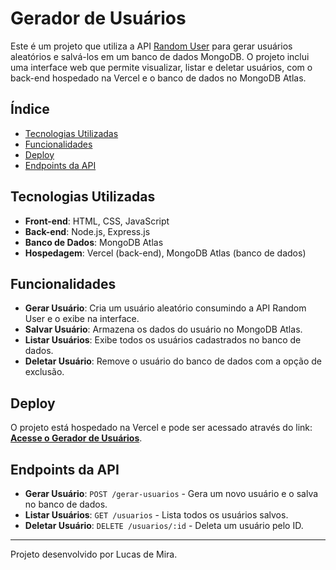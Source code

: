 # Gerador de Usuários

Este é um projeto que utiliza a API [Random User](https://randomuser.me/) para gerar usuários aleatórios e salvá-los em um banco de dados MongoDB. O projeto inclui uma interface web que permite visualizar, listar e deletar usuários, com o back-end hospedado na Vercel e o banco de dados no MongoDB Atlas.

## Índice

- [Tecnologias Utilizadas](#tecnologias-utilizadas)
- [Funcionalidades](#funcionalidades)
- [Deploy](#deploy)
- [Endpoints da API](#endpoints-da-api)

## Tecnologias Utilizadas

- **Front-end**: HTML, CSS, JavaScript
- **Back-end**: Node.js, Express.js
- **Banco de Dados**: MongoDB Atlas
- **Hospedagem**: Vercel (back-end), MongoDB Atlas (banco de dados)

## Funcionalidades

- **Gerar Usuário**: Cria um usuário aleatório consumindo a API Random User e o exibe na interface.
- **Salvar Usuário**: Armazena os dados do usuário no MongoDB Atlas.
- **Listar Usuários**: Exibe todos os usuários cadastrados no banco de dados.
- **Deletar Usuário**: Remove o usuário do banco de dados com a opção de exclusão.

## Deploy

O projeto está hospedado na Vercel e pode ser acessado através do link: **[Acesse o Gerador de Usuários](https://gerador-usuario.vercel.app)**.

## Endpoints da API

- **Gerar Usuário**: `POST /gerar-usuarios` - Gera um novo usuário e o salva no banco de dados.
- **Listar Usuários**: `GET /usuarios` - Lista todos os usuários salvos.
- **Deletar Usuário**: `DELETE /usuarios/:id` - Deleta um usuário pelo ID.

---

Projeto desenvolvido por Lucas de Mira.
